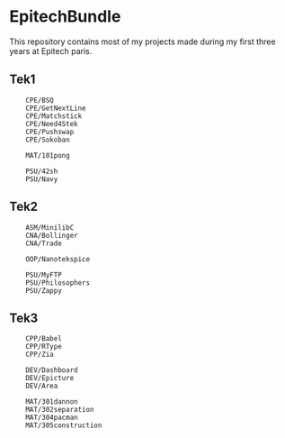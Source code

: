 # EpitechBundle

This repository contains most of my projects made during my first three years at Epitech paris.

## Tek1
```
    CPE/BSQ
    CPE/GetNextLine
    CPE/Matchstick
    CPE/Need4Stek
    CPE/Pushswap
    CPE/Sokoban

    MAT/101pong

    PSU/42sh
    PSU/Navy
```

## Tek2
```
    ASM/MinilibC
    CNA/Bollinger
    CNA/Trade

    OOP/Nanotekspice

    PSU/MyFTP
    PSU/Philosophers
    PSU/Zappy
```

## Tek3
```
    CPP/Babel
    CPP/RType
    CPP/Zia

    DEV/Dashboard
    DEV/Epicture
    DEV/Area

    MAT/301dannon
    MAT/302separation
    MAT/304pacman
    MAT/305construction
```